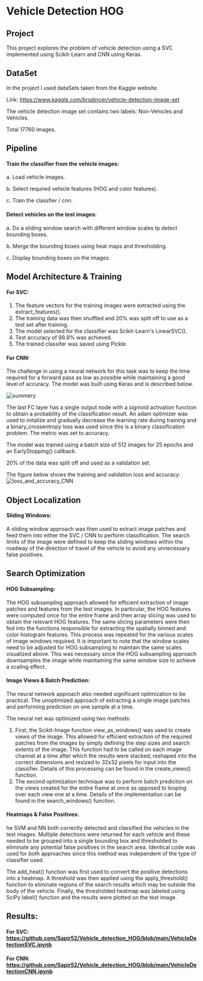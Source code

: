 # Vehicle Detection HOG
## Project
This project explores the problem of vehicle detection using a SVC implemented using Scikit-Learn and CNN using Keras.

## DataSet
In the project I used dataSets taken from the Kaggle website.

Link: https://www.kaggle.com/brsdincer/vehicle-detection-image-set


The vehicle detection image set contains two labels: Non-Vehicles and Vehicles. 

Total 17760 images.

## Pipeline

#### Train the classifier from the vehicle images:
a. Load vehicle images.

b. Select required vehicle features (HOG and color features).

c. Train the classfier / cnn.


#### Detect vehicles on the test images:
a. Do a sliding window search with different window scales tp detect bounding boxes.

b. Merge the bounding boxes using heat maps and thresholding.

c. Display bounding boxes on the images.

##  Model Architecture & Training
#### For SVC:
1. The feature vectors for the training images were extracted using the extract_features().
2. The training data was then shuffled and 20% was split off to use as a test set after training. 
3.  The model selected for the classifier was Scikit-Learn's LinearSVC().
4.  Test accuracy of 98.9% was achieved. 
5.  The trained classifer was saved using Pickle.

#### For CNN:
The challenge in using a neural network for this task was to keep the time required for a forward pass as low as possible while maintaining a good level of accuracy.
The model was built using Keras and is described below.

![summery](https://user-images.githubusercontent.com/63209732/142011842-702a9d1a-5f24-45ed-b449-f3b774dc27e8.png)

The last FC layer has a single output node with a sigmoid activation function to obtain a probability of the classification result. 
An adam optimizer was used to initalize and gradually decrease the learning rate during training and a binary_crossentropy loss was used since this is a binary classification problem. 
The metric was set to accuracy.

The model was trained using a batch size of 512 images for 25 epochs and an EarlyStopping() callback.

20% of the data was split off and used as a validation set. 

The figure below shows the training and validation loss and accuracy:
![loss_and_accuracy_CNN](https://user-images.githubusercontent.com/63209732/142013620-00345a63-f0ce-4def-8e88-c02d3bebce1b.png)

 ##  Object Localization
 #### Sliding Windows:
A sliding window approach was then used to extract image patches and feed them into either the SVC / CNN to perform classification.
The search limits of the image were defined to keep the sliding windows within the roadway of the direction of travel of the vehicle to avoid any unnecessary false positives. 
 
## Search Optimization
#### HOG Subsampling:
The HOG subsampling approach allowed for efficient extraction of image patches and features from the test images. In particular, the HOG features were computed once for the entire frame and then array slicing was used to obtain the relevant HOG features. The same slicing parameters were then fed into the functions responsible for extracting the spatially binned and color histogram features. This process was repeated for the various scales of image windows required. It is important to note that the window scales need to be adjusted for HOG subsampling to maintain the same scales visualized above. This was necessary since the HOG subsampling approach downsamples the image while maintaining the same window size to achieve a scaling effect. 

#### Image Views & Batch Prediction:
The neural network approach also needed significant optimization to be practical. The unoptimized approach of extracting a single image patches and performing prediction on one sample at a time.

The neural net was optimized using two methods:

1. First, the Scikit-Image function view_as_windows() was used to create views of the image. This allowed for efficient extraction of the required patches from the images by simply defining the step sizes and search extents of the image. This function had to be called on each image channel at a time after which the results were stacked, reshaped into the correct dimensions and resized to 32x32 pixels for input into the classifier. Details of this processing can be found in the create_views() function.
2. The second optimization technique was to perform batch prediction on the views created for the entire frame at once as opposed to looping over each view one at a time. Details of the implementation can be found in the search_windows() function.

#### Heatmaps & False Positives:

he SVM and NN both correctly detected and classified the vehicles in the test images. Multiple detections were returned for each vehicle and these needed to be grouped into a single bounding box and thresholded to eliminate any potential false positives in the search area. Identical code was used for both approaches since this method was independent of the type of classifier used.

The add_heat() function was first used to convert the positive detections into a heatmap. A threshold was then applied using the apply_threshold() function to eliminate regions of the search results which may be outside the body of the vehicle. Finally, the thresholded heatmap was labeled using SciPy label() function and the results were plotted on the test image. 

## Results:

#### For SVC: https://github.com/Sapir52/Vehicle_detection_HOG/blob/main/VehicleDetectionSVC.ipynb

#### For CNN: https://github.com/Sapir52/Vehicle_detection_HOG/blob/main/VehicleDetectionCNN.ipynb
